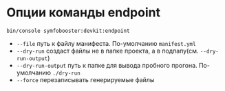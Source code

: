 # Опции команды endpoint

```shell
bin/console symfobooster:devkit:endpoint
```

 - `--file` путь к файлу манифеста. По-умолчанию `manifest.yml`
 - `--dry-run` создаст файлы не в папке проекта, а в подпапу(см. `--dry-run-output`)  
 - `--dry-run-output` путь к папке для вывода пробного прогона. По-умолчанию `./dry-run`
 - `--force` перезаписывать генерируемые файлы
